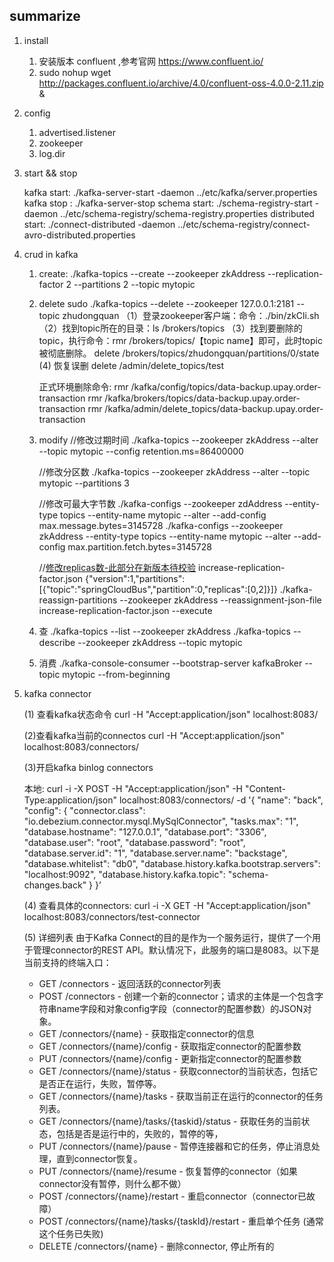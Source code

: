 ## summarize

 1. install 
 
 
      1.  安装版本 confluent ,参考官网 https://www.confluent.io/
      2.  sudo nohup wget http://packages.confluent.io/archive/4.0/confluent-oss-4.0.0-2.11.zip &
      
 2. config
 
 
      1. advertised.listener
      2. zookeeper
      3. log.dir
      
 3. start && stop 
      
      
      kafka start:  ./kafka-server-start -daemon ../etc/kafka/server.properties
      kafka stop :  ./kafka-server-stop 
      schema start: ./schema-registry-start -daemon ../etc/schema-registry/schema-registry.properties
      distributed start: ./connect-distributed -daemon ../etc/schema-registry/connect-avro-distributed.properties 
                
 4. crud in kafka
 
 
      1. create:
           ./kafka-topics --create --zookeeper zkAddress --replication-factor 2 --partitions 2 --topic mytopic
           
      2. delete
            sudo ./kafka-topics --delete --zookeeper 127.0.0.1:2181 --topic zhudongquan
           （1）登录zookeeper客户端：命令：./bin/zkCli.sh 
           （2）找到topic所在的目录：ls /brokers/topics
           （3）找到要删除的topic，执行命令：rmr /brokers/topics/【topic name】即可，此时topic被彻底删除。
            delete /brokers/topics/zhudongquan/partitions/0/state
            (4) 恢复误删 delete /admin/delete_topics/test
           
           
            正式环境删除命令:
            rmr /kafka/config/topics/data-backup.upay.order-transaction
            rmr /kafka/brokers/topics/data-backup.upay.order-transaction
            rmr /kafka/admin/delete_topics/data-backup.upay.order-transaction
           
      3. modify
           //修改过期时间
           ./kafka-topics --zookeeper zkAddress --alter --topic mytopic --config retention.ms=86400000
           
           //修改分区数
           ./kafka-topics  --zookeeper zkAddress --alter --topic mytopic --partitions 3
                             
           //修改可最大字节数
           ./kafka-configs --zookeeper zdAddress --entity-type topics --entity-name mytopic --alter --add-config max.message.bytes=3145728
           ./kafka-configs --zookeeper zkAddress --entity-type topics --entity-name mytopic --alter --add-config max.partition.fetch.bytes=3145728
           
           //[修改replicas数-此部分在新版本待校验](http://kafka.apache.org/documentation/#basic_ops_increase_replication_factor)
           increase-replication-factor.json
           {"version":1,"partitions":[{"topic":"springCloudBus","partition":0,"replicas":[0,2]}]}
           ./kafka-reassign-partitions --zookeeper zkAddress --reassignment-json-file increase-replication-factor.json --execute
           
      4. 查
           ./kafka-topics --list --zookeeper zkAddress
           ./kafka-topics --describe --zookeeper  zkAddress --topic mytopic    
           
      5. 消费
          ./kafka-console-consumer --bootstrap-server kafkaBroker --topic mytopic --from-beginning     
           
        
 5. kafka connector       
       
       
       (1) 查看kafka状态命令
           curl -H "Accept:application/json" localhost:8083/
       
       (2)查看kafka当前的connectos
           curl -H "Accept:application/json" localhost:8083/connectors/
       
       (3)开启kafka binlog connectors
       
       本地:
       curl -i -X POST -H "Accept:application/json" -H "Content-Type:application/json" localhost:8083/connectors/ -d 
       '{ "name": "back", "config": { "connector.class": "io.debezium.connector.mysql.MySqlConnector", "tasks.max": "1", "database.hostname": "127.0.0.1", 
          "database.port": "3306", "database.user": "root", "database.password": "root", "database.server.id": "1", "database.server.name": "backstage",
            "database.whitelist": "db0", "database.history.kafka.bootstrap.servers": "localhost:9092", "database.history.kafka.topic": "schema-changes.back" } }’
           
       (4) 查看具体的connectors:
       curl -i -X GET -H "Accept:application/json" localhost:8083/connectors/test-connector
       
       (5) 详细列表
       由于Kafka Connect的目的是作为一个服务运行，提供了一个用于管理connector的REST API。默认情况下，此服务的端口是8083。以下是当前支持的终端入口：
       * GET /connectors - 返回活跃的connector列表
       * POST /connectors - 创建一个新的connector；请求的主体是一个包含字符串name字段和对象config字段（connector的配置参数）的JSON对象。
       * GET /connectors/{name} - 获取指定connector的信息
       * GET /connectors/{name}/config - 获取指定connector的配置参数
       * PUT /connectors/{name}/config - 更新指定connector的配置参数
       * GET /connectors/{name}/status - 获取connector的当前状态，包括它是否正在运行，失败，暂停等。
       * GET /connectors/{name}/tasks - 获取当前正在运行的connector的任务列表。
       * GET /connectors/{name}/tasks/{taskid}/status - 获取任务的当前状态，包括是否是运行中的，失败的，暂停的等，
       * PUT /connectors/{name}/pause - 暂停连接器和它的任务，停止消息处理，直到connector恢复。
       * PUT /connectors/{name}/resume - 恢复暂停的connector（如果connector没有暂停，则什么都不做）
       * POST /connectors/{name}/restart - 重启connector（connector已故障）
       * POST /connectors/{name}/tasks/{taskId}/restart - 重启单个任务 (通常这个任务已失败)
       * DELETE /connectors/{name} - 删除connector, 停止所有的
    
    
    